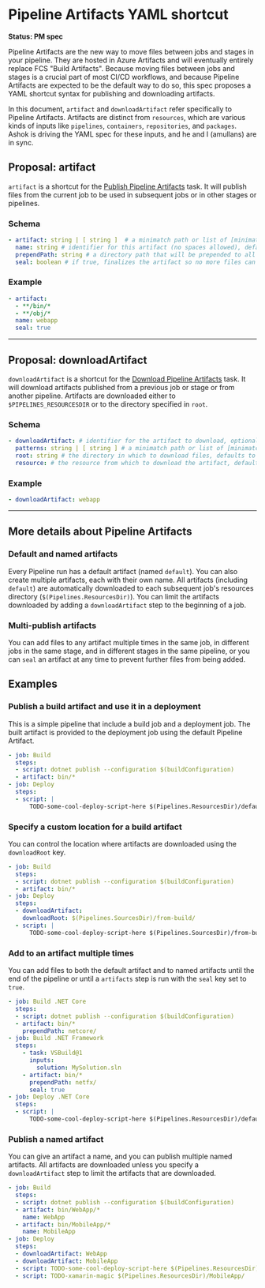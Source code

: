 # Pipeline Artifacts YAML shortcut

**Status: PM spec**

Pipeline Artifacts are the new way to move files between jobs and stages in your pipeline. They are hosted in Azure Artifacts and will eventually entirely replace FCS "Build Artifacts". Because moving files between jobs and stages is a crucial part of most CI/CD workflows, and because Pipeline Artifacts are expected to be the default way to do so, this spec proposes a YAML shortcut syntax for publishing and downloading artifacts.

In this document, `artifact` and `downloadArtifact` refer specifically to Pipeline Artifacts. Artifacts are distinct from `resources`, which are various kinds of inputs like `pipelines`, `containers`, `repositories`, and `packages`. Ashok is driving the YAML spec for these inputs, and he and I (amullans) are in sync.

## Proposal: artifact

`artifact` is a shortcut for the [Publish Pipeline Artifacts](https://docs.microsoft.com/en-us/azure/devops/pipelines/tasks/utility/publish-pipeline-artifact.md) task. It will publish files from the current job to be used in subsequent jobs or in other stages or pipelines.

### Schema

```yaml
- artifact: string | [ string ]  # a minimatch path or list of [minimatch paths](tasks/file-matching-patterns.md) to publish
  name: string # identifier for this artifact (no spaces allowed), defaults to 'default'
  prependPath: string # a directory path that will be prepended to all published files
  seal: boolean # if true, finalizes the artifact so no more files can be added after this step
```

### Example

```yaml
- artifact:
  - **/bin/*
  - **/obj/*
  name: webapp
  seal: true
```

---

## Proposal: downloadArtifact

`downloadArtifact` is a shortcut for the [Download Pipeline Artifacts](https://docs.microsoft.com/en-us/azure/devops/pipelines/tasks/utility/download-pipeline-artifact.md) task. It will download artifacts published from a previous job or stage or from another pipeline. Artifacts are downloaded either to `$PIPELINES_RESOURCESDIR` or to the directory specified in `root`.

### Schema

```yaml
- downloadArtifact: # identifier for the artifact to download, optional; defaults to 'default'
  patterns: string | [ string ] # a minimatch path or list of [minimatch paths](tasks/file-matching-patterns.md) to download; if blank, the entire artifact is downloaded
  root: string # the directory in which to download files, defaults to $PIPELINES_RESOURCESDIR
  resource: # the resource from which to download the artifact, defaults to self (indicating the current pipeline)
```

### Example

```yaml
- downloadArtifact: webapp
```

---

## More details about Pipeline Artifacts

### Default and named artifacts

Every Pipeline run has a default artifact (named `default`). You can also create multiple artifacts, each with their own name. All artifacts (including `default`) are automatically downloaded to each subsequent job's resources directory (`$(Pipelines.ResourcesDir)`). You can limit the artifacts downloaded by adding a `downloadArtifact` step to the beginning of a job.

### Multi-publish artifacts

You can add files to any artifact multiple times in the same job, in different jobs in the same stage, and in different stages in the same pipeline, or you can `seal` an artifact at any time to prevent further files from being added.

## Examples

### Publish a build artifact and use it in a deployment

This is a simple pipeline that include a build job and a deployment job. The built artifact is provided to the deployment job using the default Pipeline Artifact.

```yaml
- job: Build
  steps:
  - script: dotnet publish --configuration $(buildConfiguration)
  - artifact: bin/*
- job: Deploy
  steps:
  - script: |
      TODO-some-cool-deploy-script-here $(Pipelines.ResourcesDir)/default/bin/
```

### Specify a custom location for a build artifact

You can control the location where artifacts are downloaded using the `downloadRoot` key.

```yaml
- job: Build
  steps:
  - script: dotnet publish --configuration $(buildConfiguration)
  - artifact: bin/*
- job: Deploy
  steps:
  - downloadArtifact:
    downloadRoot: $(Pipelines.SourcesDir)/from-build/
  - script: |
      TODO-some-cool-deploy-script-here $(Pipelines.SourcesDir)/from-build/bin/
```

### Add to an artifact multiple times

You can add files to both the default artifact and to named artifacts until the end of the pipeline or until a `artifacts` step is run with the `seal` key set to `true`.

```yaml
- job: Build .NET Core
  steps:
  - script: dotnet publish --configuration $(buildConfiguration)
  - artifact: bin/*
    prependPath: netcore/
- job: Build .NET Framework
  steps:
    - task: VSBuild@1
      inputs:
        solution: MySolution.sln
    - artifact: bin/*
      prependPath: netfx/
      seal: true
- job: Deploy .NET Core
  steps:
  - script: |
      TODO-some-cool-deploy-script-here $(Pipelines.ResourcesDir)/default/netcore/bin/
```

### Publish a named artifact

You can give an artifact a name, and you can publish multiple named artifacts. All artifacts are downloaded unless you specify a `downloadArtifact` step to limit the artifacts that are downloaded.

```yaml
- job: Build
  steps:
  - script: dotnet publish --configuration $(buildConfiguration)
  - artifact: bin/WebApp/*
    name: WebApp
  - artifact: bin/MobileApp/*
    name: MobileApp
- job: Deploy
  steps:
  - downloadArtifact: WebApp
  - downloadArtifact: MobileApp
  - script: TODO-some-cool-deploy-script-here $(Pipelines.ResourcesDir)/WebApp/bin/
  - script: TODO-xamarin-magic $(Pipelines.ResourcesDir)/MobileApp/
```